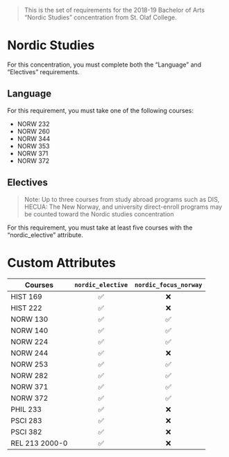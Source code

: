 > This is the set of requirements for the 2018-19 Bachelor of Arts “Nordic Studies” concentration from St. Olaf College.

# Nordic Studies
For this concentration, you must complete both the “Language” and “Electives” requirements.

## Language
For this requirement, you must take one of the following courses:

- NORW 232
- NORW 260
- NORW 344
- NORW 353
- NORW 371
- NORW 372


## Electives
> Note: Up to three courses from study abroad programs such as DIS, HECUA: The New Norway, and university direct-enroll programs may be counted toward the Nordic studies concentration

For this requirement, you must take at least five courses with the “nordic_elective” attribute.

# Custom Attributes

Courses | `nordic_elective` | `nordic_focus_norway`
--- | :---: | :---:
HIST 169 | ✅ | ❌
HIST 222 | ✅ | ❌
NORW 130 | ✅ | ✅
NORW 140 | ✅ | ✅
NORW 224 | ✅ | ✅
NORW 244 | ✅ | ❌
NORW 253 | ✅ | ✅
NORW 282 | ✅ | ✅
NORW 371 | ✅ | ✅
NORW 372 | ✅ | ✅
PHIL 233 | ✅ | ❌
PSCI 283 | ✅ | ❌
PSCI 382 | ✅ | ❌
REL 213 2000-0 | ✅ | ❌

